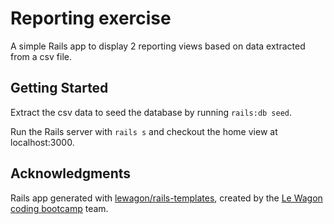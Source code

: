 # Reporting exercise

A simple Rails app to display 2 reporting views based on data extracted from a csv file.

## Getting Started

Extract the csv data to seed the database by running `rails:db seed`.

Run the Rails server with `rails s` and checkout the home view at localhost:3000.


## Acknowledgments

Rails app generated with [lewagon/rails-templates](https://github.com/lewagon/rails-templates), created by the [Le Wagon coding bootcamp](https://www.lewagon.com) team.
